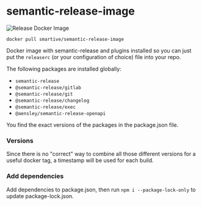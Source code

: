 # semantic-release-image

![Release Docker Image](https://github.com/smartive/semantic-release-image/workflows/Release%20Docker%20Image/badge.svg)

`docker pull smartive/semantic-release-image`

Docker image with semantic-release and plugins installed so you can just put
the `releaserc` (or your configuration of choice) file into your repo.

The following packages are installed globally:

- `semantic-release`
- `@semantic-release/gitlab`
- `@semantic-release/git`
- `@semantic-release/changelog`
- `@semantic-release/exec`
- `@aensley/semantic-release-openapi`

You find the exact versions of the packages in the package.json file.

### Versions

Since there is no "correct" way to combine all those different versions
for a useful docker tag, a timestamp will be used for each build.

### Add dependencies

Add dependencies to package.json, then run `npm i --package-lock-only` to update package-lock.json.
